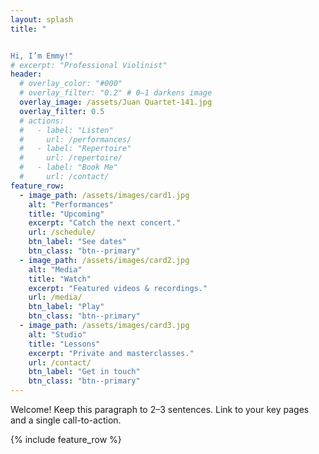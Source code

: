 ```yaml
---
layout: splash
title: "


Hi, I’m Emmy!"
# excerpt: "Professional Violinist"
header:
  # overlay_color: "#000"
  # overlay_filter: "0.2" # 0–1 darkens image
  overlay_image: /assets/Juan Quartet-141.jpg
  overlay_filter: 0.5
  # actions:
  #   - label: "Listen"
  #     url: /performances/
  #   - label: "Repertoire"
  #     url: /repertoire/
  #   - label: "Book Me"
  #     url: /contact/
feature_row:
  - image_path: /assets/images/card1.jpg
    alt: "Performances"
    title: "Upcoming"
    excerpt: "Catch the next concert."
    url: /schedule/
    btn_label: "See dates"
    btn_class: "btn--primary"
  - image_path: /assets/images/card2.jpg
    alt: "Media"
    title: "Watch"
    excerpt: "Featured videos & recordings."
    url: /media/
    btn_label: "Play"
    btn_class: "btn--primary"
  - image_path: /assets/images/card3.jpg
    alt: "Studio"
    title: "Lessons"
    excerpt: "Private and masterclasses."
    url: /contact/
    btn_label: "Get in touch"
    btn_class: "btn--primary"
---
```

Welcome! Keep this paragraph to 2–3 sentences. Link to your key pages and a single call-to-action.

{% include feature_row %}